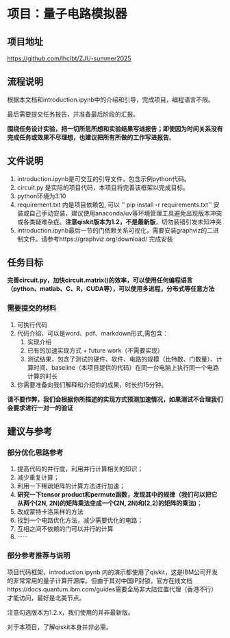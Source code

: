 # 项目：量子电路模拟器

## 项目地址

https://github.com/lhclbt/ZJU-summer2025

## 流程说明

根据本文档和introduction.ipynb中的介绍和引导，完成项目，编程语言不限。

最后需要提交任务报告，并准备最后阶段的汇报。

**围绕任务设计实验，把一切所思所想和实验结果写进报告；即使因为时间关系没有完成任务或效果不尽理想，也建议把所有所做的工作写进报告**。

## 文件说明

1. introduction.ipynb是可交互的引导文件，包含示例python代码。
2. circuit.py 是实际的项目代码，本项目将完善该框架以完成目标。
3. python环境为3.10
4. requirement.txt 内是项目依赖包, 可以 '' pip install -r requirements.txt'' 安装或自己手动安装，建议使用anaconda/uv等环境管理工具避免出现版本冲突或各类疑难杂症。**注意qiskit版本为1.2，不是最新版**，切勿装错引发未知冲突
5. introduction.ipynb最后一节的门依赖关系可视化，需要安装graphviz的二进制文件。请参考https://graphviz.org/download/ 完成安装

## **任务目标**

**__完善circuit.py，加快circuit.matrix()的效率，可以使用任何编程语言（python、matlab、C、R，CUDA等），可以使用多进程，分布式等任意方法__**

### 需要提交的材料
1. 可执行代码
2. 代码介绍，可以是word、pdf、markdown形式,需包含：
    1. 实现介绍
    2. 已有的加速实现方式 + future work（不需要实现）
    3. 测试结果，包含了测试的硬件、软件、电路的规模（比特数、门数量）、计算时间、baseline（本项目提供的代码）在同一台电脑上执行同一个电路计算的时长
3. 你需要准备向我们解释和介绍你的成果，时长约15分钟。


__请不要作弊，我们会根据你所描述的实现方式预测加速情况，如果测试不合理我们会要求进行一对一的验证__

## 建议与参考
### 部分优化思路参考
1. 提高代码的并行度，利用并行计算相关的知识；
2. 减少重复计算；
3. 利用一下稀疏矩阵的计算方法进行加速；
4. __研究一下tensor product和permute函数，发现其中的规律（我们可以把它从两个(2**N, 2**N)的矩阵乘法变成一个(2**N, 2**N)和(2,2)的矩阵的乘法)__；
5. 改成蒙特卡洛采样的方法
6. 找到一个电路优化方法，减少需要优化的电路；
7. 互相之间不依赖的门可以并行的计算
8. ······

### 部分参考推荐与说明

项目代码框架，introduction.ipynb 内的演示都使用了qiskit，这是IBM公司开发的非常常用的量子计算开源库。但由于其对中国IP封锁，官方在线文档https://docs.quantum.ibm.com/guides需要全局非大陆位置代理（香港不行）才能访问，最好是北美节点。

注意勾选版本为1.2.x，我们使用的并非最新版。

对于本项目，了解qiskit本身并非必需。